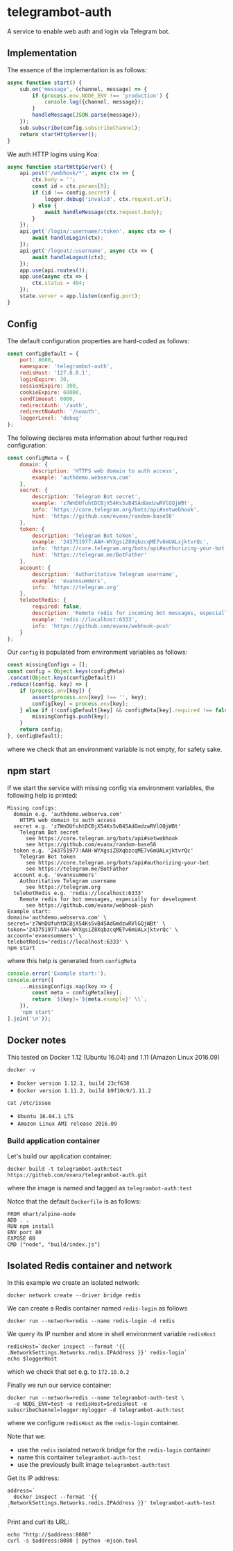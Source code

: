 # telegrambot-auth

A service to enable web auth and login via Telegram bot.

## Implementation

The essence of the implementation is as follows:
```javascript
async function start() {
    sub.on('message', (channel, message) => {
        if (process.env.NODE_ENV !== 'production') {
            console.log({channel, message});
        }
        handleMessage(JSON.parse(message));
    });
    sub.subscribe(config.subscribeChannel);
    return startHttpServer();
}
```

We auth HTTP logins using Koa:
```javascript
async function startHttpServer() {
    api.post('/webhook/*', async ctx => {
        ctx.body = '';
        const id = ctx.params[0];
        if (id !== config.secret) {
            logger.debug('invalid', ctx.request.url);
        } else {
            await handleMessage(ctx.request.body);
        }
    });
    api.get('/login/:username/:token', async ctx => {
        await handleLogin(ctx);
    });
    api.get('/logout/:username', async ctx => {
        await handleLogout(ctx);
    });
    app.use(api.routes());
    app.use(async ctx => {
        ctx.status = 404;
    });
    state.server = app.listen(config.port);
}
```

## Config

The default configuration properties are hard-coded as follows:
```javascript
const configDefault = {
    port: 8080,
    namespace: 'telegrambot-auth',
    redisHost: '127.0.0.1',
    loginExpire: 30,
    sessionExpire: 300,
    cookieExpire: 60000,
    sendTimeout: 8000,
    redirectAuth: '/auth',
    redirectNoAuth: '/noauth',
    loggerLevel: 'debug'
};
```

The following declares meta information about further required configuration:

```javascript
const configMeta = {
    domain: {
        description: 'HTTPS web domain to auth access',
        example: 'authdemo.webserva.com'
    },
    secret: {
        description: 'Telegram Bot secret',
        example: 'z7WnDUfuhtDCBjX54Ks5vB4SAdGmdzwRVlGQjWBt',
        info: 'https://core.telegram.org/bots/api#setwebhook',
        hint: 'https://github.com/evanx/random-base56'
    },
    token: {
        description: 'Telegram Bot token',
        example: '243751977:AAH-WYXgsiZ8XqbzcqME7v6mUALxjktvrQc',
        info: 'https://core.telegram.org/bots/api#authorizing-your-bot',
        hint: 'https://telegram.me/BotFather'
    },
    account: {
        description: 'Authoritative Telegram username',
        example: 'evanxsummers',
        info: 'https://telegram.org'
    },
    telebotRedis: {
        required: false,
        description: 'Remote redis for incoming bot messages, especially for development',
        example: 'redis://localhost:6333',
        info: 'https://github.com/evanx/webhook-push'
    }
};
```

Our `config` is populated from environment variables as follows:
```javascript
const missingConfigs = [];
const config = Object.keys(configMeta)
.concat(Object.keys(configDefault))
.reduce((config, key) => {
    if (process.env[key]) {
        assert(process.env[key] !== '', key);
        config[key] = process.env[key];
    } else if (!configDefault[key] && configMeta[key].required !== false) {
        missingConfigs.push(key);
    }
    return config;
}, configDefault);
```
where we check that an environment variable is not empty, for safety sake.

## npm start

If we start the service with missing config via environment variables, the following help is printed:
```shell
Missing configs:
  domain e.g. 'authdemo.webserva.com'
    HTTPS web domain to auth access
  secret e.g. 'z7WnDUfuhtDCBjX54Ks5vB4SAdGmdzwRVlGQjWBt'
    Telegram Bot secret
      see https://core.telegram.org/bots/api#setwebhook
      see https://github.com/evanx/random-base56
  token e.g. '243751977:AAH-WYXgsiZ8XqbzcqME7v6mUALxjktvrQc'
    Telegram Bot token
      see https://core.telegram.org/bots/api#authorizing-your-bot
      see https://telegram.me/BotFather
  account e.g. 'evanxsummers'
    Authoritative Telegram username
      see https://telegram.org
  telebotRedis e.g. 'redis://localhost:6333'
    Remote redis for bot messages, especially for development
      see https://github.com/evanx/webhook-push
Example start:
domain='authdemo.webserva.com' \
secret='z7WnDUfuhtDCBjX54Ks5vB4SAdGmdzwRVlGQjWBt' \
token='243751977:AAH-WYXgsiZ8XqbzcqME7v6mUALxjktvrQc' \
account='evanxsummers' \
telebotRedis='redis://localhost:6333' \
npm start
```
where this help is generated from `configMeta`
```javascript
console.error('Example start:');
console.error([
    ...missingConfigs.map(key => {
        const meta = configMeta[key];
        return `${key}='${meta.example}' \\`;
    }),
    'npm start'
].join('\n'));
```

## Docker notes

This tested on Docker 1.12 (Ubuntu 16.04) and 1.11 (Amazon Linux 2016.09)
```
docker -v
```
- `Docker version 1.12.1, build 23cf638`
- `Docker version 1.11.2, build b9f10c9/1.11.2`

```
cat /etc/issue
```
- `Ubuntu 16.04.1 LTS`
- `Amazon Linux AMI release 2016.09`

### Build application container

Let's build our application container:
```shell
docker build -t telegrambot-auth:test https://github.com/evanx/telegrambot-auth.git
```
where the image is named and tagged as `telegrambot-auth:test`

Notce that the default `Dockerfile` is as follows:
```
FROM mhart/alpine-node
ADD . .
RUN npm install
ENV port 80
EXPOSE 80
CMD ["node", "build/index.js"]
```

## Isolated Redis container and network

In this example we create an isolated network:
```shell
docker network create --driver bridge redis
```

We can create a Redis container named `redis-login` as follows
```shell
docker run --network=redis --name redis-login -d redis
```

We query its IP number and store in shell environment variable `redisHost`
```
redisHost=`docker inspect --format '{{ .NetworkSettings.Networks.redis.IPAddress }}' redis-login`
echo $loggerHost
```
which we check that set e.g. to `172.18.0.2`

Finally we run our service container:
```shell
docker run --network=redis --name telegrambot-auth-test \
  -e NODE_ENV=test -e redisHost=$redisHost -e subscribeChannel=logger:mylogger -d telegrambot-auth:test
```
where we configure `redisHost` as the `redis-login` container.

Note that we:
- use the `redis` isolated network bridge for the `redis-login` container
- name this container `telegrambot-auth-test`
- use the previously built image `telegrambot-auth:test`

Get its IP address:
```
address=`
  docker inspect --format '{{ .NetworkSettings.Networks.redis.IPAddress }}' telegrambot-auth-test
`
```

Print and curl its URL:
```
echo "http://$address:8080"
curl -s $address:8080 | python -mjson.tool
```

